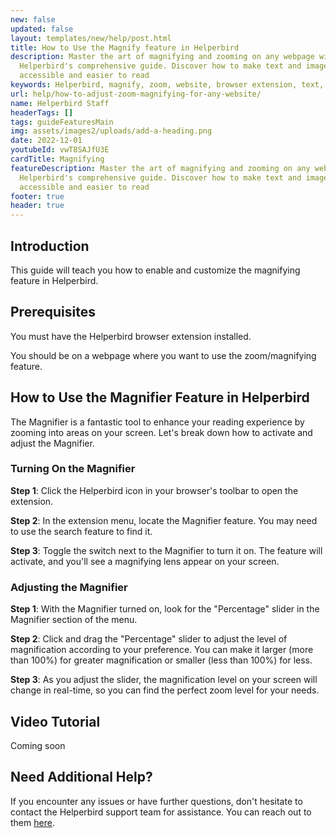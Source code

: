 ```yaml
---
new: false
updated: false
layout: templates/new/help/post.html
title: How to Use the Magnify feature in Helperbird
description: Master the art of magnifying and zooming on any webpage with
  Helperbird's comprehensive guide. Discover how to make text and images more
  accessible and easier to read
keywords: Helperbird, magnify, zoom, website, browser extension, text, images, feature
url: help/how-to-adjust-zoom-magnifying-for-any-website/
name: Helperbird Staff
headerTags: []
tags: guideFeaturesMain
img: assets/images2/uploads/add-a-heading.png
date: 2022-12-01
youtubeId: vwT8SAJfU3E
cardTitle: Magnifying
featureDescription: Master the art of magnifying and zooming on any webpage with
  Helperbird's comprehensive guide. Discover how to make text and images more
  accessible and easier to read
footer: true
header: true
---
```

## Introduction

This guide will teach you how to enable and customize the magnifying feature in Helperbird. 

## Prerequisites

You must have the Helperbird browser extension installed.

You should be on a webpage where you want to use the zoom/magnifying feature.

## How to Use the Magnifier Feature in Helperbird

The Magnifier is a fantastic tool to enhance your reading experience by zooming into areas on your screen. Let's break down how to activate and adjust the Magnifier.

### Turning On the Magnifier

**Step 1**: Click the Helperbird icon in your browser's toolbar to open the extension.

**Step 2**: In the extension menu, locate the Magnifier feature. You may need to use the search feature to find it.

**Step 3**: Toggle the switch next to the Magnifier to turn it on. The feature will activate, and you'll see a magnifying lens appear on your screen.

### Adjusting the Magnifier

**Step 1**: With the Magnifier turned on, look for the "Percentage" slider in the Magnifier section of the menu.

**Step 2**: Click and drag the "Percentage" slider to adjust the level of magnification according to your preference. You can make it larger (more than 100%) for greater magnification or smaller (less than 100%) for less.

**Step 3**: As you adjust the slider, the magnification level on your screen will change in real-time, so you can find the perfect zoom level for your needs.





## Video Tutorial

Coming soon

## Need Additional Help?

If you encounter any issues or have further questions, don't hesitate to contact the Helperbird support team for assistance. You can reach out to them [here](/support).
